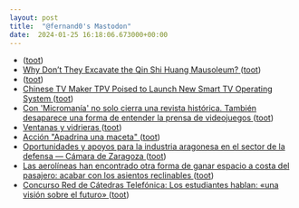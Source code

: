 ```yaml
---
layout: post
title:  "@fernand0's Mastodon"
date:  2024-01-25 16:18:06.673000+00:00
---
```

*  [ ](https://www.unizar.es/actualidad/vernoticia_ng.php?id=80820) ([toot](https://mastodon.social/@fernand0/111817489558487274))
*  [Why Don’t They Excavate the Qin Shi Huang Mausoleum? ](https://www.travelchinaguide.com/attraction/shaanxi/xian/terra_cotta_army/mausoleum_2.ht) ([toot](https://mastodon.social/@fernand0/111816723358387822))
*  [ ](https://mastodont.cat/@isard) ([toot](https://mastodon.social/@fernand0/111816579073211815))
*  [Chinese TV Maker TPV Poised to Launch New Smart TV Operating System ](https://displaydaily.com/chinese-tv-maker-tpv-poised-to-launch-new-smart-tv-operating-system) ([toot](https://mastodon.social/@fernand0/111816579062856355))
*  [Con 'Micromanía' no solo cierra una revista histórica. También desaparece una forma de entender la prensa de videojuegos ](https://www.xataka.com/videojuegos/micromania-no-solo-cierra-revista-historica-tambien-desaparece-forma-entender-prensa-videojuego) ([toot](https://mastodon.social/@fernand0/111816442528706849))
*  [Ventanas y vidrieras ](https://www.flickr.com/photos/fernand0/53477580321) ([toot](https://mastodon.social/@fernand0/111816385655789827))
*  [Acción "Apadrina una maceta" ](https://eina.unizar.es/noticia/accion-apadrina-una-macet) ([toot](https://mastodon.social/@fernand0/111816264005912233))
*  [Oportunidades y apoyos para la industria aragonesa en el sector de la defensa — Cámara de Zaragoza ](https://www.camarazaragoza.com/productos/competitividad/aries-aragon-impulso-de-empresas/oportunidades-y-apoyos-para-la-industria-aragonesa-en-el-sector-de-la-defensa) ([toot](https://mastodon.social/@fernand0/111816205437877868))
*  [Las aerolíneas han encontrado otra forma de ganar espacio a costa del pasajero: acabar con los asientos reclinables ](https://www.xataka.com/movilidad/aerolineas-han-encontrado-otra-forma-ganar-espacio-a-costa-pasajero-acabar-asientos-reclinable) ([toot](https://mastodon.social/@fernand0/111816198497144482))
*  [Concurso Red de Cátedras Telefónica: Los estudiantes hablan: «una visión sobre el futuro» ](http://www.unizar.es/actualidad/vernoticia_ng.php?id=8079) ([toot](https://mastodon.social/@fernand0/111815970126555240))
